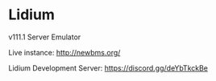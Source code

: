 # Lidium
v111.1 Server Emulator

Live instance: http://newbms.org/

Lidium Development Server: https://discord.gg/deYbTkckBe

